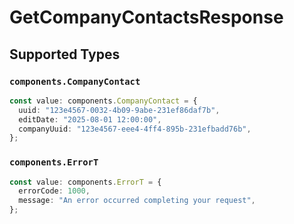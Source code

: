# GetCompanyContactsResponse


## Supported Types

### `components.CompanyContact`

```typescript
const value: components.CompanyContact = {
  uuid: "123e4567-0032-4b09-9abe-231ef86daf7b",
  editDate: "2025-08-01 12:00:00",
  companyUuid: "123e4567-eee4-4ff4-895b-231efbadd76b",
};
```

### `components.ErrorT`

```typescript
const value: components.ErrorT = {
  errorCode: 1000,
  message: "An error occurred completing your request",
};
```

